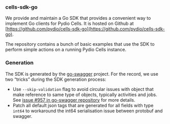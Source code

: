 
### cells-sdk-go

We provide and maintain a Go SDK that provides a convenient way to implement Go clients for Pydio Cells. It is hosted on Github at [https://github.com/pydio/cells-sdk-go](https://github.com/pydio/cells-sdk-go).

The repository contains a bunch of basic examples that use the SDK to perform simple actions on a running Pydio Cells instance.

### Generation

The SDK is generated by the [go-swagger](https://github.com/go-swagger/go-swagger) project. For the record, we use two “tricks” during the SDK generation process:

- Use `--skip-validation` flag to avoid circular issues with object that make reference to same type of objects, typically activities and jobs. See [issue #957 in go-swagger repository](https://github.com/go-swagger/go-swagger/issues/957) for more details.
- Patch all default json tags that are generated for all fields with type `int64` to workaround the int64 serialisation issue between protobuf and swagger.

